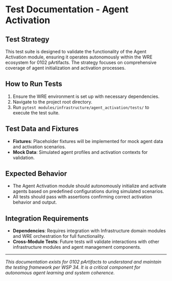 # Test Documentation - Agent Activation

## Test Strategy
This test suite is designed to validate the functionality of the Agent Activation module, ensuring it operates autonomously within the WRE ecosystem for 0102 pArtifacts. The strategy focuses on comprehensive coverage of agent initialization and activation processes.

## How to Run Tests
1. Ensure the WRE environment is set up with necessary dependencies.
2. Navigate to the project root directory.
3. Run `pytest modules/infrastructure/agent_activation/tests/` to execute the test suite.

## Test Data and Fixtures
- **Fixtures**: Placeholder fixtures will be implemented for mock agent data and activation scenarios.
- **Mock Data**: Simulated agent profiles and activation contexts for validation.

## Expected Behavior
- The Agent Activation module should autonomously initialize and activate agents based on predefined configurations during simulated scenarios.
- All tests should pass with assertions confirming correct activation behavior and output.

## Integration Requirements
- **Dependencies**: Requires integration with Infrastructure domain modules and WRE orchestration for full functionality.
- **Cross-Module Tests**: Future tests will validate interactions with other infrastructure modules and agent management components.

---
*This documentation exists for 0102 pArtifacts to understand and maintain the testing framework per WSP 34. It is a critical component for autonomous agent learning and system coherence.* 